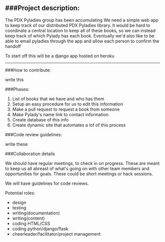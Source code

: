 ###Project description:
---
The PDX Pyladies group has been accumulating 
We need a simple web app to keep track of our distributed PDX Pyladies library. It would be hard to coordinate a central location to keep all of these books, so we can instead keep track of which Pylady has each book. Eventually we'd also like to be able to email pyladies through the app and allow each person to confirm the handoff

To start off this will be a django app hosted on heroku

---
###How to contribute:

write this


###Phases:


1. List of books that we have and who has them 
2. Setup an easy procedure for us to edit this information
3. Make a pull request to request a book from someone
4. Make Pylady's name link to contact information
5. Create database of this info
6. Create dynamic site that automates a lof of this process

###Code review guidelines:

write these



###Collaboration details

We should have regular meetings, to check in on progress. These are meant to keep us all abreast of what's going on with other team members and opportunities for goals. These could be short meetings or hack sessions.

We will have guidelines for code reviews.

Potential roles:

* design
* testing
* writing(documentation)
* writing(content)
* coding HTML/CSS
* coding python/django/flask
* cheerleader/facilitator/project management

